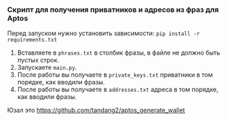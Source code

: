### Скрипт для получения приватников и адресов из фраз для Aptos

Перед запуском нужно установить зависимости: `pip install -r requirements.txt`

1. Вставляете в `phrases.txt` в столбик фразы, в файле не должно быть пустых строк.
2. Запускаете `main.py`.
3. После работы вы получаете в `private_keys.txt` приватники в том порядке, как вводили фразы.
4. После работы вы получаете в `addresses.txt` адреса в том порядке, как вводили фразы.

Юзал это https://github.com/tandang2/aptos_generate_wallet
